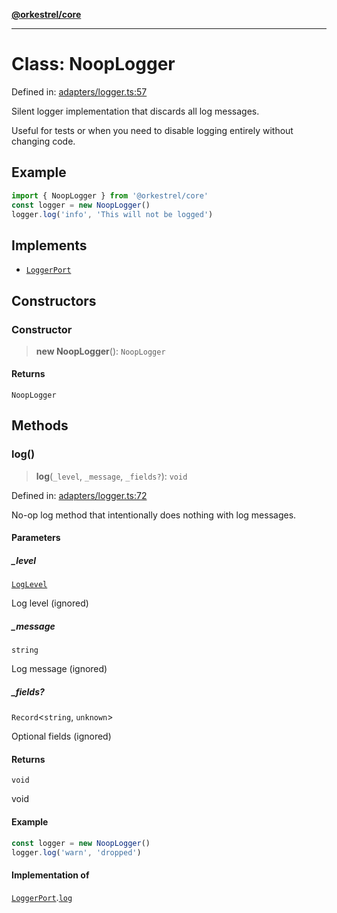 [**@orkestrel/core**](../index.md)

***

# Class: NoopLogger

Defined in: [adapters/logger.ts:57](https://github.com/orkestrel/core/blob/7cc3e19bc4a1e6f96f153d7b931686981208a465/src/adapters/logger.ts#L57)

Silent logger implementation that discards all log messages.

Useful for tests or when you need to disable logging entirely without changing code.

## Example

```ts
import { NoopLogger } from '@orkestrel/core'
const logger = new NoopLogger()
logger.log('info', 'This will not be logged')
```

## Implements

- [`LoggerPort`](../interfaces/LoggerPort.md)

## Constructors

### Constructor

> **new NoopLogger**(): `NoopLogger`

#### Returns

`NoopLogger`

## Methods

### log()

> **log**(`_level`, `_message`, `_fields?`): `void`

Defined in: [adapters/logger.ts:72](https://github.com/orkestrel/core/blob/7cc3e19bc4a1e6f96f153d7b931686981208a465/src/adapters/logger.ts#L72)

No-op log method that intentionally does nothing with log messages.

#### Parameters

##### \_level

[`LogLevel`](../type-aliases/LogLevel.md)

Log level (ignored)

##### \_message

`string`

Log message (ignored)

##### \_fields?

`Record`\<`string`, `unknown`\>

Optional fields (ignored)

#### Returns

`void`

void

#### Example

```ts
const logger = new NoopLogger()
logger.log('warn', 'dropped')
```

#### Implementation of

[`LoggerPort`](../interfaces/LoggerPort.md).[`log`](../interfaces/LoggerPort.md#log)
